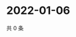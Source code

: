 # 2022-01-06

共 0 条

<!-- BEGIN WEIBO -->
<!-- 最后更新时间 Thu Jan 06 2022 06:02:45 GMT+0800 (China Standard Time) -->

<!-- END WEIBO -->
